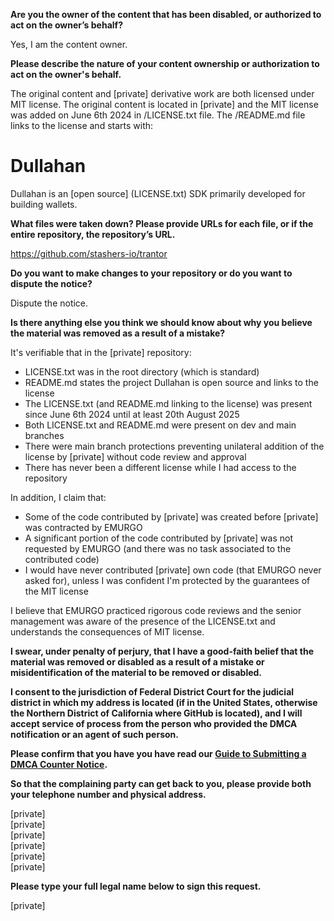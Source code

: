 **Are you the owner of the content that has been disabled, or authorized to act on the owner’s behalf?**

Yes, I am the content owner.

**Please describe the nature of your content ownership or authorization to act on the owner's behalf.**

The original content and [private] derivative work are both licensed under MIT license. The original content is located in [private] and the MIT license was added on June 6th 2024 in /LICENSE.txt file. The /README.md file links to the license and starts with:

#  Dullahan

Dullahan is an [open source] (LICENSE.txt) SDK primarily developed for building wallets.

**What files were taken down? Please provide URLs for each file, or if the entire repository, the repository’s URL.**

https://github.com/stashers-io/trantor

**Do you want to make changes to your repository or do you want to dispute the notice?**

Dispute the notice.

**Is there anything else you think we should know about why you believe the material was removed as a result of a mistake?**

It's verifiable that in the [private] repository:
- LICENSE.txt was in the root directory (which is standard)
- README.md states the project Dullahan is open source and links to the license
- The LICENSE.txt (and README.md linking to the license) was present since June 6th 2024 until at least 20th August 2025
- Both LICENSE.txt and README.md were present on dev and main branches
- There were main branch protections preventing unilateral addition of the license by [private] without code review and approval
- There has never been a different license while I had access to the repository

In addition, I claim that:
- Some of the code contributed by [private] was created before [private] was contracted by EMURGO
- A significant portion of the code contributed by [private] was not requested by EMURGO (and there was no task associated to the contributed code)
- I would have never contributed [private] own code (that EMURGO never asked for), unless I was confident I'm protected by the guarantees of the MIT license

I believe that EMURGO practiced rigorous code reviews and the senior management was aware of the presence of the LICENSE.txt and understands the consequences of MIT license.

**I swear, under penalty of perjury, that I have a good-faith belief that the material was removed or disabled as a result of a mistake or misidentification of the material to be removed or disabled.**

**I consent to the jurisdiction of Federal District Court for the judicial district in which my address is located (if in the United States, otherwise the Northern District of California where GitHub is located), and I will accept service of process from the person who provided the DMCA notification or an agent of such person.**

**Please confirm that you have you have read our <a href="https://docs.github.com/articles/guide-to-submitting-a-dmca-counter-notice">Guide to Submitting a DMCA Counter Notice</a>.**

**So that the complaining party can get back to you, please provide both your telephone number and physical address.**

[private]  
[private]  
[private]  
[private]  
[private]  
[private]  

**Please type your full legal name below to sign this request.**

[private]
